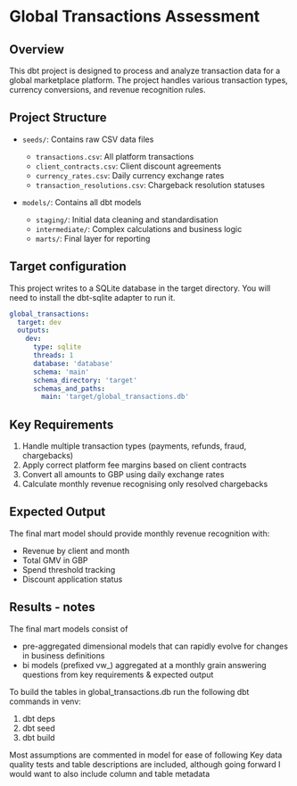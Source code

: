 # Global Transactions Assessment

## Overview

This dbt project is designed to process and analyze transaction data for a global marketplace platform. The project handles various transaction types, currency conversions, and revenue recognition rules.

## Project Structure

- `seeds/`: Contains raw CSV data files
  - `transactions.csv`: All platform transactions
  - `client_contracts.csv`: Client discount agreements
  - `currency_rates.csv`: Daily currency exchange rates
  - `transaction_resolutions.csv`: Chargeback resolution statuses

- `models/`: Contains all dbt models
  - `staging/`: Initial data cleaning and standardisation
  - `intermediate/`: Complex calculations and business logic
  - `marts/`: Final layer for reporting

## Target configuration

This project writes to a SQLite database in the target directory. You will need to install the dbt-sqlite adapter to run it.

```yaml
global_transactions:
  target: dev
  outputs:
    dev:
      type: sqlite
      threads: 1
      database: 'database'
      schema: 'main'
      schema_directory: 'target'
      schemas_and_paths:
        main: 'target/global_transactions.db'
```

## Key Requirements

1. Handle multiple transaction types (payments, refunds, fraud, chargebacks)
2. Apply correct platform fee margins based on client contracts
3. Convert all amounts to GBP using daily exchange rates
4. Calculate monthly revenue recognising only resolved chargebacks

## Expected Output

The final mart model should provide monthly revenue recognition with:
- Revenue by client and month
- Total GMV in GBP
- Spend threshold tracking
- Discount application status

## Results - notes

The final mart models consist of 
- pre-aggregated dimensional models that can rapidly evolve for changes in business definitions
- bi models (prefixed vw_) aggregated at a monthly grain answering questions from key requirements & expected output

To build the tables in global_transactions.db run the following dbt commands in venv:

1. dbt deps
2. dbt seed
3. dbt build 

Most assumptions are commented in model for ease of following
Key data quality tests and table descriptions are included, although going forward I would want to also include column and table metadata
